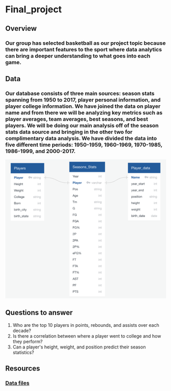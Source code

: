 # Final_project

## Overview

### Our group has selected basketball as our project topic because there are important features to the sport where data analytics can bring a deeper understanding to what goes into each game. 

## Data

### Our database consists of three main sources: season stats spanning from 1950 to 2017, player personal information, and player college information. We have joined the data on player name and from there we will be analyzing key metrics such as player averages, team averages, best seasons, and best players. We will be doing our main analysis off of the season stats data source and bringing in the other two for complimentary data analysis. We have divided the data into five different time periods: 1950-1959, 1960-1969, 1970-1985, 1986-1999, and 2000-2017.  
![](https://github.com/AliBailoun234/Final_project/blob/Basketball_Data/ERD/ERD.png)


## Questions to answer

1. Who are the top 10 players in points, rebounds, and assists over each decade?
2. Is there a correlation between where a player went to college and how they perform?
3. Can a player's height, weight, and position predict their season statistics?

## Resources
### [Data files](https://www.kaggle.com/datasets/drgilermo/nba-players-stats?resource=download&select=player_data.csv)
